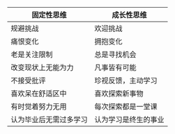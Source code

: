 | 固定性思维             | 成长性思维           |
|------------------------|----------------------|
| 规避挑战               | 欢迎挑战             |
| 痛恨变化               | 拥抱变化             |
| 老是关注限制           | 总是寻找机会         |
| 改变现状上无能为力     | 凡事皆有可能         |
| 不接受批评             | 珍视反馈，主动学习   |
| 喜欢呆在舒适区中       | 喜欢探索新事物       |
| 有时觉着努力无用       | 每次探索都是一堂课   |
| 认为毕业后无需过多学习 | 认为学习是终生的事业 |